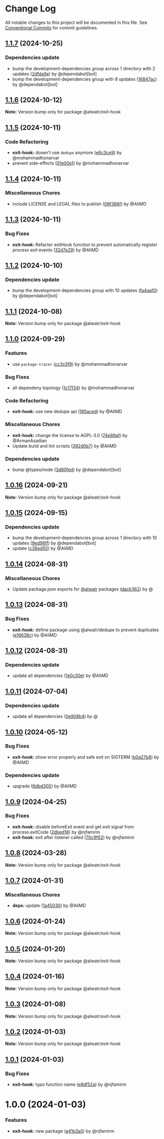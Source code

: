 # Change Log

All notable changes to this project will be documented in this file.
See [Conventional Commits](https://conventionalcommits.org) for commit guidelines.

## [1.1.7](https://github.com/Alwatr/nanolib/compare/@alwatr/exit-hook@1.1.6...@alwatr/exit-hook@1.1.7) (2024-10-25)

### Dependencies update

* bump the development-dependencies group across 1 directory with 2 updates ([2dfda9e](https://github.com/Alwatr/nanolib/commit/2dfda9ec38a595f1fd961490d1a2fbf060f20a66)) by @dependabot[bot]
* bump the development-dependencies group with 8 updates ([16847ac](https://github.com/Alwatr/nanolib/commit/16847acba91da027c422e3910d0f2dcc1f084e93)) by @dependabot[bot]

## [1.1.6](https://github.com/Alwatr/nanolib/compare/@alwatr/exit-hook@1.1.5...@alwatr/exit-hook@1.1.6) (2024-10-12)

**Note:** Version bump only for package @alwatr/exit-hook

## [1.1.5](https://github.com/Alwatr/nanolib/compare/@alwatr/exit-hook@1.1.4...@alwatr/exit-hook@1.1.5) (2024-10-11)

### Code Refactoring

- **exit-hook:** dosen't use `dedupe` anymore ([e6c3ce9](https://github.com/Alwatr/nanolib/commit/e6c3ce91be0a42d5d1f857eca824a200eacc911c)) by @mohammadhonarvar
- prevent side-effects ([01e00e1](https://github.com/Alwatr/nanolib/commit/01e00e191385cc92b28677df0c01a085916ae677)) by @mohammadhonarvar

## [1.1.4](https://github.com/Alwatr/nanolib/compare/@alwatr/exit-hook@1.1.3...@alwatr/exit-hook@1.1.4) (2024-10-11)

### Miscellaneous Chores

- include LICENSE and LEGAL files to publish ([09f366f](https://github.com/Alwatr/nanolib/commit/09f366f680bfa9fb26acb2cd1ccbc68c5a9e9ad8)) by @AliMD

## [1.1.3](https://github.com/Alwatr/nanolib/compare/@alwatr/exit-hook@1.1.2...@alwatr/exit-hook@1.1.3) (2024-10-11)

### Bug Fixes

- **exit-hook:** Refactor exitHook function to prevent automatically register process exit events ([32d7e29](https://github.com/Alwatr/nanolib/commit/32d7e29dcd89dd4b7dc1a57da391ba8e70f5021d)) by @AliMD

## [1.1.2](https://github.com/Alwatr/nanolib/compare/@alwatr/exit-hook@1.1.1...@alwatr/exit-hook@1.1.2) (2024-10-10)

### Dependencies update

- bump the development-dependencies group with 10 updates ([fa4aaf0](https://github.com/Alwatr/nanolib/commit/fa4aaf04c907ecae06aa14000ce35216170c15ad)) by @dependabot[bot]

## [1.1.1](https://github.com/Alwatr/nanolib/compare/@alwatr/exit-hook@1.1.0...@alwatr/exit-hook@1.1.1) (2024-10-08)

**Note:** Version bump only for package @alwatr/exit-hook

## [1.1.0](https://github.com/Alwatr/nanolib/compare/@alwatr/exit-hook@1.0.16...@alwatr/exit-hook@1.1.0) (2024-09-29)

### Features

- use `package-tracer` ([cc3c5f9](https://github.com/Alwatr/nanolib/commit/cc3c5f9c1a3d03f0d81b46835665f16a0426fd0d)) by @mohammadhonarvar

### Bug Fixes

- all dependeny topology ([1c17f34](https://github.com/Alwatr/nanolib/commit/1c17f349adf3e98e2a80ab2da4f0f81028dc9c5f)) by @mohammadhonarvar

### Code Refactoring

- **exit-hook:** use new dedupe api ([185aced](https://github.com/Alwatr/nanolib/commit/185aced6566ba986062fbc0d936fb8090430f681)) by @AliMD

### Miscellaneous Chores

- **exit-hook:** change the license to AGPL-3.0 ([74e89a1](https://github.com/Alwatr/nanolib/commit/74e89a18044831c225649494734d284bb95d4629)) by @ArmanAsadian
- Update build and lint scripts ([392d0b7](https://github.com/Alwatr/nanolib/commit/392d0b71f446bce336b0256119a80f07aff794ba)) by @AliMD

### Dependencies update

- bump @types/node ([3d80fed](https://github.com/Alwatr/nanolib/commit/3d80fedaf720af792feb060c2f81c737ebb84e11)) by @dependabot[bot]

## [1.0.16](https://github.com/Alwatr/nanolib/compare/@alwatr/exit-hook@1.0.15...@alwatr/exit-hook@1.0.16) (2024-09-21)

**Note:** Version bump only for package @alwatr/exit-hook

## [1.0.15](https://github.com/Alwatr/nanolib/compare/@alwatr/exit-hook@1.0.14...@alwatr/exit-hook@1.0.15) (2024-09-15)

### Dependencies update

- bump the development-dependencies group across 1 directory with 10 updates ([9ed98ff](https://github.com/Alwatr/nanolib/commit/9ed98ffd0668d5a36e255c82edab3af53bffda8f)) by @dependabot[bot]
- update ([c36ed50](https://github.com/Alwatr/nanolib/commit/c36ed50f68da2f5608ccd96119963a16cfacb4ce)) by @AliMD

## [1.0.14](https://github.com/Alwatr/nanolib/compare/@alwatr/exit-hook@1.0.13...@alwatr/exit-hook@1.0.14) (2024-08-31)

### Miscellaneous Chores

- Update package.json exports for [@alwatr](https://github.com/alwatr) packages ([dacb362](https://github.com/Alwatr/nanolib/commit/dacb362b145e3c51b4aba00ff643687a3fac11d2)) by @

## [1.0.13](https://github.com/Alwatr/nanolib/compare/@alwatr/exit-hook@1.0.12...@alwatr/exit-hook@1.0.13) (2024-08-31)

### Bug Fixes

- **exit-hook:** define package using @alwatr/dedupe to prevent duplicates ([e16638c](https://github.com/Alwatr/nanolib/commit/e16638cb69639f1c7c1316d72db8032fef617d00)) by @AliMD

## [1.0.12](https://github.com/Alwatr/nanolib/compare/@alwatr/exit-hook@1.0.11...@alwatr/exit-hook@1.0.12) (2024-08-31)

### Dependencies update

- update all dependencies ([1e0c30e](https://github.com/Alwatr/nanolib/commit/1e0c30e6a3a8e19deb5185814e24ab6c08dca573)) by @AliMD

## [1.0.11](https://github.com/Alwatr/nanolib/compare/@alwatr/exit-hook@1.0.10...@alwatr/exit-hook@1.0.11) (2024-07-04)

### Dependencies update

- update all dependencies ([0e908b4](https://github.com/Alwatr/nanolib/commit/0e908b476a6b976ec2447f864c8cafcbb8a0f099)) by @

## [1.0.10](https://github.com/Alwatr/nanolib/compare/@alwatr/exit-hook@1.0.9...@alwatr/exit-hook@1.0.10) (2024-05-12)

### Bug Fixes

- **exit-hook:** show error properly and safe exit on SIGTERM ([b0a27b8](https://github.com/Alwatr/nanolib/commit/b0a27b8c89945069c98637269f976b5e9f3618c0)) by @AliMD

### Dependencies update

- upgrade ([6dbd300](https://github.com/Alwatr/nanolib/commit/6dbd300642c9bcc9e7d0b281e244bf1b06eb1c38)) by @AliMD

## [1.0.9](https://github.com/Alwatr/nanolib/compare/@alwatr/exit-hook@1.0.8...@alwatr/exit-hook@1.0.9) (2024-04-25)

### Bug Fixes

- **exit-hook:** disable beforeExit event and get exit signal from process.exitCode ([2dbed18](https://github.com/Alwatr/nanolib/commit/2dbed18455ab252f686c7af58b9c5bf39f818f0d)) by @njfamirm
- **exit-hook:** exit after listener called ([70c9f62](https://github.com/Alwatr/nanolib/commit/70c9f624899f87bb417f189792144aa05fca99ba)) by @njfamirm

## [1.0.8](https://github.com/Alwatr/nanolib/compare/@alwatr/exit-hook@1.0.7...@alwatr/exit-hook@1.0.8) (2024-03-28)

**Note:** Version bump only for package @alwatr/exit-hook

## [1.0.7](https://github.com/Alwatr/nanolib/compare/@alwatr/exit-hook@1.0.6...@alwatr/exit-hook@1.0.7) (2024-01-31)

### Miscellaneous Chores

- **deps:** update ([1a45030](https://github.com/Alwatr/nanolib/commit/1a450305440b710a300787d4ca24b1ed8c6a39d7)) by @AliMD

## [1.0.6](https://github.com/Alwatr/nanolib/compare/@alwatr/exit-hook@1.0.5...@alwatr/exit-hook@1.0.6) (2024-01-24)

**Note:** Version bump only for package @alwatr/exit-hook

## [1.0.5](https://github.com/Alwatr/nanolib/compare/@alwatr/exit-hook@1.0.4...@alwatr/exit-hook@1.0.5) (2024-01-20)

**Note:** Version bump only for package @alwatr/exit-hook

## [1.0.4](https://github.com/Alwatr/nanolib/compare/@alwatr/exit-hook@1.0.3...@alwatr/exit-hook@1.0.4) (2024-01-16)

**Note:** Version bump only for package @alwatr/exit-hook

## [1.0.3](https://github.com/Alwatr/nanolib/compare/@alwatr/exit-hook@1.0.2...@alwatr/exit-hook@1.0.3) (2024-01-08)

**Note:** Version bump only for package @alwatr/exit-hook

## [1.0.2](https://github.com/Alwatr/nanolib/compare/@alwatr/exit-hook@1.0.1...@alwatr/exit-hook@1.0.2) (2024-01-03)

**Note:** Version bump only for package @alwatr/exit-hook

## [1.0.1](https://github.com/Alwatr/nanolib/compare/@alwatr/exit-hook@1.0.0...@alwatr/exit-hook@1.0.1) (2024-01-03)

### Bug Fixes

- **exit-hook:** typo function name ([e8df52a](https://github.com/Alwatr/nanolib/commit/e8df52a8f527e653025abe6a8bc54719498db83e)) by @njfamirm

# 1.0.0 (2024-01-03)

### Features

- **exit-hook:** new package ([a41b3a0](https://github.com/Alwatr/nanolib/commit/a41b3a01a4e6af595521e506326678eb96491a11)) by @njfamirm
